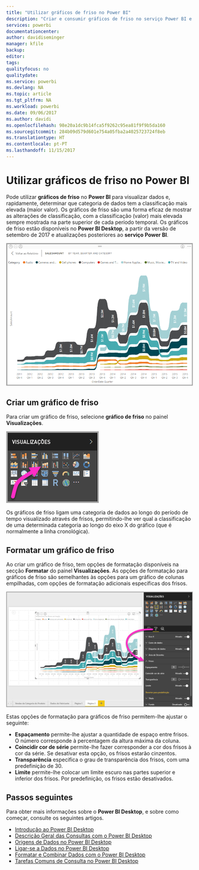 ```yaml
---
title: "Utilizar gráficos de friso no Power BI"
description: "Criar e consumir gráficos de friso no serviço Power BI e no Power BI Desktop"
services: powerbi
documentationcenter: 
author: davidiseminger
manager: kfile
backup: 
editor: 
tags: 
qualityfocus: no
qualitydate: 
ms.service: powerbi
ms.devlang: NA
ms.topic: article
ms.tgt_pltfrm: NA
ms.workload: powerbi
ms.date: 09/06/2017
ms.author: davidi
ms.openlocfilehash: 98e20a1dc9b14fca5f9262c95ea81f9f9b5da160
ms.sourcegitcommit: 284b09d579d601e754a05fba2a4025723724f8eb
ms.translationtype: HT
ms.contentlocale: pt-PT
ms.lasthandoff: 11/15/2017
---
```

# <a name="use-ribbon-charts-in-power-bi"></a>Utilizar gráficos de friso no Power BI
Pode utilizar **gráficos de friso** no **Power BI** para visualizar dados e, rapidamente, determinar que categoria de dados tem a classificação mais elevada (maior valor). Os gráficos de friso são uma forma eficaz de mostrar as alterações de classificação, com a classificação (valor) mais elevada sempre mostrada na parte superior de cada período temporal. Os gráficos de friso estão disponíveis no **Power BI Desktop**, a partir da versão de setembro de 2017 e atualizações posteriores ao **serviço Power BI**.

![](media/desktop-ribbon-charts/ribbon-charts_01.png)

## <a name="create-a-ribbon-chart"></a>Criar um gráfico de friso
Para criar um gráfico de friso, selecione **gráfico de friso** no painel **Visualizações**.

![](media/desktop-ribbon-charts/ribbon-charts_02.png)

Os gráficos de friso ligam uma categoria de dados ao longo do período de tempo visualizado através de frisos, permitindo-lhe ver qual a classificação de uma determinada categoria ao longo do eixo X do gráfico (que é normalmente a linha cronológica).

## <a name="format-a-ribbon-chart"></a>Formatar um gráfico de friso
Ao criar um gráfico de friso, tem opções de formatação disponíveis na secção **Formatar** do painel **Visualizações**. As opções de formatação para gráficos de friso são semelhantes às opções para um gráfico de colunas empilhadas, com opções de formatação adicionais específicas dos frisos.

![](media/desktop-ribbon-charts/ribbon-charts_03.png)

Estas opções de formatação para gráficos de friso permitem-lhe ajustar o seguinte:

* **Espaçamento** permite-lhe ajustar a quantidade de espaço entre frisos. O número corresponde à percentagem da altura máxima da coluna.
* **Coincidir cor de série** permite-lhe fazer corresponder a cor dos frisos à cor da série. Se desativar esta opção, os frisos estarão cinzentos.
* **Transparência** especifica o grau de transparência dos frisos, com uma predefinição de 30.
* **Limite** permite-lhe colocar um limite escuro nas partes superior e inferior dos frisos. Por predefinição, os frisos estão desativados.

## <a name="next-steps"></a>Passos seguintes
Para obter mais informações sobre o **Power BI Desktop**, e sobre como começar, consulte os seguintes artigos.

* [Introdução ao Power BI Desktop](desktop-getting-started.md)
* [Descrição Geral das Consultas com o Power BI Desktop](desktop-query-overview.md)
* [Origens de Dados no Power BI Desktop](desktop-data-sources.md)
* [Ligar-se a Dados no Power BI Desktop](desktop-connect-to-data.md)
* [Formatar e Combinar Dados com o Power BI Desktop](desktop-shape-and-combine-data.md)
* [Tarefas Comuns de Consulta no Power BI Desktop](desktop-common-query-tasks.md)   

